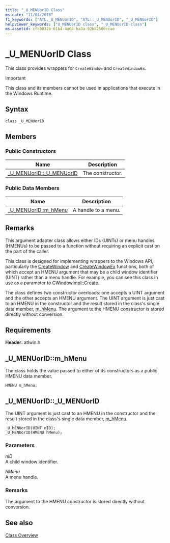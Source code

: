 ```yaml
---
title: "_U_MENUorID Class"
ms.date: "11/04/2016"
f1_keywords: ["ATL._U_MENUorID", "ATL::_U_MENUorID", "_U_MENUorID"]
helpviewer_keywords: ["U_MENUorID class", "_U_MENUorID class"]
ms.assetid: cfc8032b-61b4-4a68-ba3a-92b82500ccae
---
```

# _U_MENUorID Class

This class provides wrappers for `CreateWindow` and `CreateWindowEx`.

> [!IMPORTANT]
>  This class and its members cannot be used in applications that execute in the Windows Runtime.

## Syntax

```
class _U_MENUorID
```

## Members

### Public Constructors

|Name|Description|
|----------|-----------------|
|[_U_MENUorID::_U_MENUorID](#_u_menuorid___u_menuorid)|The constructor.|

### Public Data Members

|Name|Description|
|----------|-----------------|
|[_U_MENUorID::m_hMenu](#_u_menuorid__m_hmenu)|A handle to a menu.|

## Remarks

This argument adapter class allows either IDs (UINTs) or menu handles (HMENUs) to be passed to a function without requiring an explicit cast on the part of the caller.

This class is designed for implementing wrappers to the Windows API, particularly the [CreateWindow](/windows/win32/api/winuser/nf-winuser-createwindoww) and [CreateWindowEx](/windows/win32/api/winuser/nf-winuser-createwindowexw) functions, both of which accept an HMENU argument that may be a child window identifier (UINT) rather than a menu handle. For example, you can see this class in use as a parameter to [CWindowImpl::Create](cwindowimpl-class.md#create).

The class defines two constructor overloads: one accepts a UINT argument and the other accepts an HMENU argument. The UINT argument is just cast to an HMENU in the constructor and the result stored in the class's single data member, [m_hMenu](#_u_menuorid__m_hmenu). The argument to the HMENU constructor is stored directly without conversion.

## Requirements

**Header:** atlwin.h

## <a name="_u_menuorid__m_hmenu"></a>  _U_MENUorID::m_hMenu

The class holds the value passed to either of its constructors as a public HMENU data member.

```
HMENU m_hMenu;
```

## <a name="_u_menuorid___u_menuorid"></a>  _U_MENUorID::_U_MENUorID

The UINT argument is just cast to an HMENU in the constructor and the result stored in the class's single data member, [m_hMenu](#_u_menuorid__m_hmenu).

```
_U_MENUorID(UINT nID);
_U_MENUorID(HMENU hMenu);
```

### Parameters

*nID*<br/>
A child window identifier.

*hMenu*<br/>
A menu handle.

### Remarks

The argument to the HMENU constructor is stored directly without conversion.

## See also

[Class Overview](../../atl/atl-class-overview.md)
